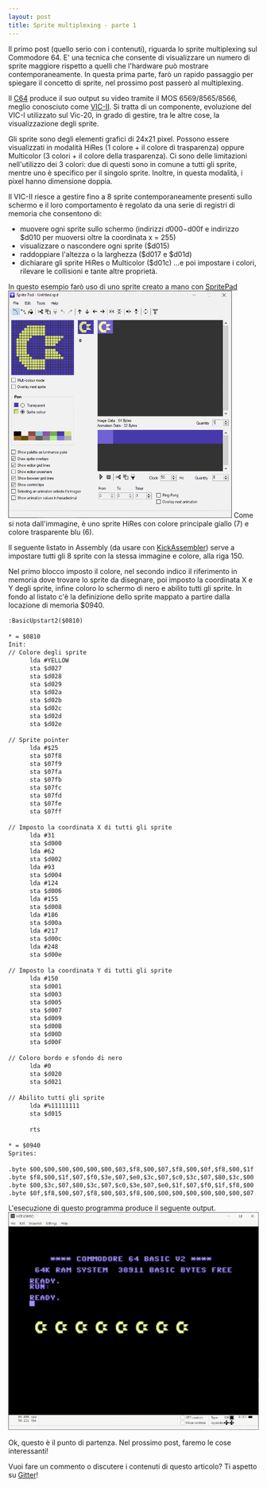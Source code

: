 ```yaml
---
layout: post
title: Sprite multiplexing - parte 1
---
```


Il primo post (quello serio con i contenuti), riguarda lo sprite multiplexing sul Commodore 64.
E' una tecnica che consente di visualizzare un numero di sprite maggiore rispetto a quelli che
l'hardware può mostrare contemporaneamente.
In questa prima parte, farò un rapido passaggio per spiegare il concetto di sprite, nel prossimo post
passerò al multiplexing.

Il [C64](https://it.wikipedia.org/wiki/Commodore_64) produce il suo output su video tramite il
MOS 6569/8565/8566, meglio conosciuto come [VIC-II](https://it.wikipedia.org/wiki/MOS_VIC-II).
Si tratta di un componente, evoluzione del VIC-I utilizzato sul Vic-20, in grado di gestire,
tra le altre cose, la visualizzazione degli sprite.

Gli sprite sono degli elementi grafici di 24x21 pixel. Possono essere visualizzati in modalità
HiRes (1 colore + il colore di trasparenza) oppure Multicolor (3 colori + il colore della trasparenza).
Ci sono delle limitazioni nell'utilizzo dei 3 colori: due di questi sono in comune a tutti gli sprite, mentre
uno è specifico per il singolo sprite. Inoltre, in questa modalità, i pixel hanno dimensione doppia.

Il VIC-II riesce a gestire fino a 8 sprite contemporaneamente presenti sullo schermo e il loro comportamento
è regolato da una serie di registri di memoria che consentono di:
* muovere ogni sprite sullo schermo (indirizzi $d000-$d00f e indirizzo $d010 per muoversi oltre la coordinata x = 255)
* visualizzare o nascondere ogni sprite ($d015)
* raddoppiare l'altezza o la larghezza ($d017 e $d01d)
* dichiarare gli sprite HiRes o Multicolor ($d01c)
...e poi impostare i colori, rilevare le collisioni e tante altre proprietà.

In questo esempio farò uso di uno sprite creato a mano con [SpritePad](https://csdb.dk/release/?id=132081)
![Sprite](./resources/creazione-sprite.png)
Come si nota dall'immagine, è uno sprite HiRes con colore principale giallo (7) e colore trasparente blu (6).

Il seguente listato in Assembly (da usare con [KickAssembler](http://theweb.dk/KickAssembler/)) serve a impostare
tutti gli 8 sprite con la stessa immagine e colore, alla riga 150.

Nel primo blocco imposto il colore, nel secondo indico il riferimento in memoria dove trovare lo sprite da disegnare,
poi imposto la coordinata X e Y degli sprite, infine coloro lo schermo di nero e abilito tutti gli sprite.
In fondo al listato c'è la definizione dello sprite mappato a partire dalla locazione di memoria $0940.

```
:BasicUpstart2($0810)

* = $0810
Init:
// Colore degli sprite
      lda #YELLOW
      sta $d027
      sta $d028
      sta $d029
      sta $d02a
      sta $d02b
      sta $d02c
      sta $d02d
      sta $d02e

// Sprite pointer
      lda #$25
      sta $07f8
      sta $07f9
      sta $07fa
      sta $07fb
      sta $07fc
      sta $07fd
      sta $07fe
      sta $07ff

// Imposto la coordinata X di tutti gli sprite 
      lda #31
      sta $d000
      lda #62
      sta $d002
      lda #93
      sta $d004
      lda #124
      sta $d006
      lda #155
      sta $d008
      lda #186
      sta $d00a
      lda #217
      sta $d00c
      lda #248
      sta $d00e

// Imposto la coordinata Y di tutti gli sprite 
      lda #150
      sta $d001       
      sta $d003       
      sta $d005       
      sta $d007       
      sta $d009       
      sta $d00B       
      sta $d00D       
      sta $d00F

// Coloro bordo e sfondo di nero
      lda #0
      sta $d020
      sta $d021

// Abilito tutti gli sprite
      lda #%11111111
      sta $d015

      rts

* = $0940
Sprites:

.byte $00,$00,$00,$00,$00,$00,$03,$f8,$00,$07,$f8,$00,$0f,$f8,$00,$1f
.byte $f8,$00,$1f,$07,$f0,$3e,$07,$e0,$3c,$07,$c0,$3c,$07,$80,$3c,$00
.byte $00,$3c,$07,$80,$3c,$07,$c0,$3e,$07,$e0,$1f,$07,$f0,$1f,$f8,$00
.byte $0f,$f8,$00,$07,$f8,$00,$03,$f8,$00,$00,$00,$00,$00,$00,$00,$07
```

L'esecuzione di questo programma produce il seguente output.
![Sprite](./resources/vice-8-sprite.png)

Ok, questo è il punto di partenza. Nel prossimo post, faremo le cose interessanti!

Vuoi fare un commento o discutere i contenuti di questo articolo? Ti aspetto su
[Gitter](https://gitter.im/intoinside/sprite-multiplexing)!
